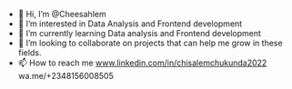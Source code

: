 - 👋 Hi, I’m @Cheesahlem
- 👀 I’m interested in Data Analysis and Frontend development
- 🌱 I’m currently learning Data analysis and Frontend development
- 💞️ I’m looking to collaborate on projects that can help me grow in these fields.
- 📫 How to reach me www.linkedin.com/in/chisalemchukunda2022 wa.me/+2348156008505

<!---
Cheesahlem/Cheesahlem is a ✨ special ✨ repository because its `README.md` (this file) appears on your GitHub profile.
You can click the Preview link to take a look at your changes.
--->
